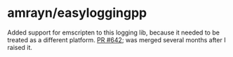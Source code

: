 # amrayn/easyloggingpp

Added support for emscripten to this logging lib, because it needed to be treated as a different
platform. [PR #642](https://github.com/amrayn/easyloggingpp/pull/642); was merged several months after I raised it.
